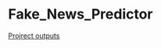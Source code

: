 # Fake_News_Predictor
[Projrect outputs](https://drive.google.com/drive/folders/1EJ9n6k2JFNgNUxx3E7n6SvtqcNrXqq5m?usp=sharing)
